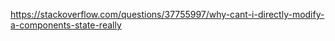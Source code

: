 https://stackoverflow.com/questions/37755997/why-cant-i-directly-modify-a-components-state-really


